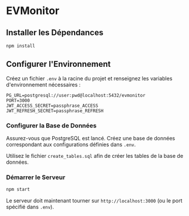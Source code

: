 
# EVMonitor

## Installer les Dépendances

```bash
npm install
```

## Configurer l'Environnement

Créez un fichier `.env` à la racine du projet et renseignez les variables d'environnement nécessaires :

```env
PG_URL=postgresql://user:pwd@localhost:5432/evmonitor
PORT=3000
JWT_ACCESS_SECRET=passphrase_ACCESS
JWT_REFRESH_SECRET=passphrase_REFRESH
```

### Configurer la Base de Données

Assurez-vous que PostgreSQL est lancé. Créez une base de données correspondant aux configurations définies dans `.env`.

Utilisez le fichier `create_tables.sql` afin de créer les tables de la base de données.

### Démarrer le Serveur

```bash
npm start
```

Le serveur doit maintenant tourner sur `http://localhost:3000` (ou le port spécifié dans `.env`).
